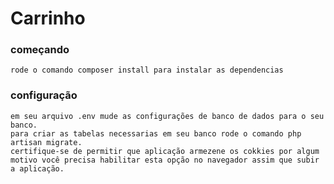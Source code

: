 # Carrinho

### começando
    rode o comando composer install para instalar as dependencias 

### configuração
    em seu arquivo .env mude as configurações de banco de dados para o seu banco.  
    para criar as tabelas necessarias em seu banco rode o comando php artisan migrate.  
    certifique-se de permitir que aplicação armezene os cokkies por algum motivo você precisa habilitar esta opção no navegador assim que subir a aplicação.  

    
 